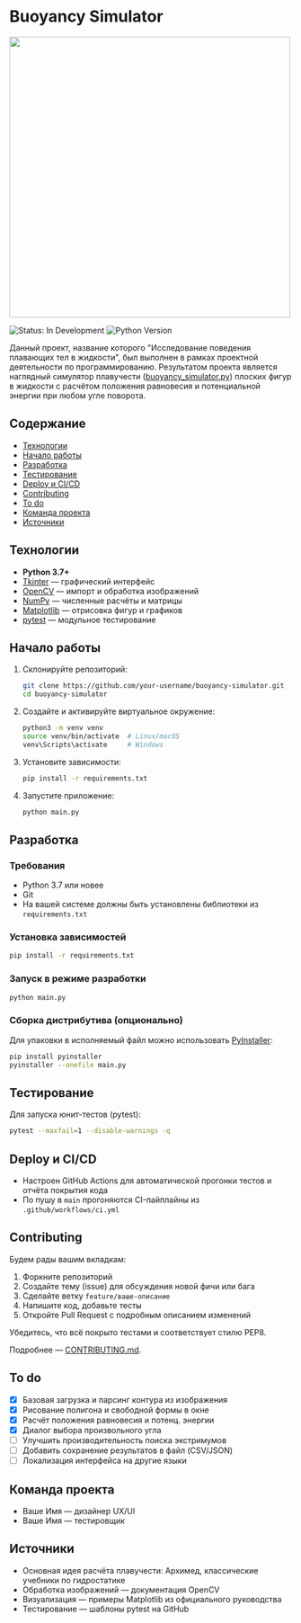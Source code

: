 # Buoyancy Simulator

<img src="[https://github.com/user-attachments/assets/d0c755d7-cd99-4c97-838f-bd2ccf3b0e2d]" width="500" />

![Status: In Development](https://img.shields.io/badge/status-в%20разработке-green) ![Python Version](https://img.shields.io/badge/python-3.7%2B-blue)

Данный проект, название которого "Исследование поведения плавающих тел в жидкости", был выполнен в рамках проектной деятельности по программированию. Результатом проекта является наглядный симулятор плавучести ([buoyancy_simulator.py]([https://docs.python.org/3/library/tkinter.html](https://github.com/cocetuk/floating-bodies/blob/main/buoyancy_simulator.py))) плоских фигур в жидкости с расчётом положения равновесия и потенциальной энергии при любом угле поворота.

## Содержание

- [Технологии](#технологии)  
- [Начало работы](#начало-работы)  
- [Разработка](#разработка)  
- [Тестирование](#тестирование)  
- [Deploy и CI/CD](#deploy-и-cicd)  
- [Contributing](#contributing)  
- [To do](#to-do)  
- [Команда проекта](#команда-проекта)  
- [Источники](#источники)  

## Технологии

- **Python 3.7+**  
- [Tkinter](https://docs.python.org/3/library/tkinter.html) — графический интерфейс  
- [OpenCV](https://opencv.org/) — импорт и обработка изображений  
- [NumPy](https://numpy.org/) — численные расчёты и матрицы  
- [Matplotlib](https://matplotlib.org/) — отрисовка фигур и графиков  
- [pytest](https://docs.pytest.org/) — модульное тестирование  

## Начало работы

1. Склонируйте репозиторий:  
   ```sh
   git clone https://github.com/your-username/buoyancy-simulator.git
   cd buoyancy-simulator
   ```
2. Создайте и активируйте виртуальное окружение:  
   ```sh
   python3 -m venv venv
   source venv/bin/activate  # Linux/macOS
   venv\Scripts\activate     # Windows
   ```
3. Установите зависимости:  
   ```sh
   pip install -r requirements.txt
   ```
4. Запустите приложение:  
   ```sh
   python main.py
   ```

## Разработка

### Требования

- Python 3.7 или новее  
- Git  
- На вашей системе должны быть установлены библиотеки из `requirements.txt`

### Установка зависимостей

```sh
pip install -r requirements.txt
```

### Запуск в режиме разработки

```sh
python main.py
```

### Сборка дистрибутива (опционально)

Для упаковки в исполняемый файл можно использовать [PyInstaller](https://www.pyinstaller.org/):
```sh
pip install pyinstaller
pyinstaller --onefile main.py
```

## Тестирование

Для запуска юнит-тестов (pytest):
```sh
pytest --maxfail=1 --disable-warnings -q
```

## Deploy и CI/CD

- Настроен GitHub Actions для автоматической прогонки тестов и отчёта покрытия кода  
- По пушу в `main` прогоняются CI-пайплайны из `.github/workflows/ci.yml`  

## Contributing

Будем рады вашим вкладкам:

1. Форкните репозиторий  
2. Создайте тему (issue) для обсуждения новой фичи или бага  
3. Сделайте ветку `feature/ваше-описание`  
4. Напишите код, добавьте тесты  
5. Откройте Pull Request с подробным описанием изменений  

Убедитесь, что всё покрыто тестами и соответствует стилю PEP8.

Подробнее — [CONTRIBUTING.md](./CONTRIBUTING.md).

## To do

- [x] Базовая загрузка и парсинг контура из изображения  
- [x] Рисование полигона и свободной формы в окне  
- [x] Расчёт положения равновесия и потенц. энергии  
- [x] Диалог выбора произвольного угла  
- [ ] Улучшить производительность поиска экстримумов  
- [ ] Добавить сохранение результатов в файл (CSV/JSON)  
- [ ] Локализация интерфейса на другие языки  

## Команда проекта

- Ваше Имя — дизайнер UX/UI  
- Ваше Имя — тестировщик  

## Источники

- Основная идея расчёта плавучести: Архимед, классические учебники по гидростатике  
- Обработка изображений — документация OpenCV  
- Визуализация — примеры Matplotlib из официального руководства  
- Тестирование — шаблоны pytest на GitHub  
